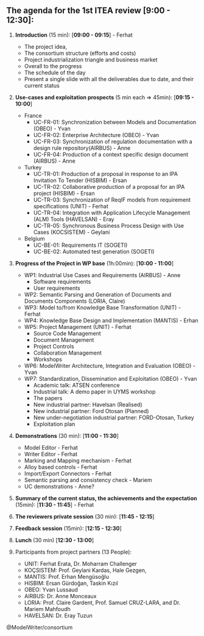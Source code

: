 The agenda for the 1st ITEA review [**9:00 - 12:30**]:
--------

1. **Introduction** (15 min): [**09:00 - 09:15**] - Ferhat
     - The project idea,
     - The consortium structure (efforts and costs)
     - Project industrialization triangle and business market
     - Overall to the progress
     - The schedule of the day
     - Present a single slide with all the deliverables due to date, and their current status
     
2.  **Use-cases and exploitation prospects** (5 min each => 45min):  [**09:15 - 10:00**]
    - France
      - UC-FR-01: Synchronization between Models and Documentation (OBEO) - Yvan
      - UC-FR-02: Enterprise Architecture (OBEO) - Yvan
      - UC-FR-03: Synchronization of regulation documentation with a design rule repository(AIRBUS) - Anne
      - UC-FR-04: Production of a context specific design document (AIRBUS) - Anne
    - Turkey
      - UC-TR-01: Production of a proposal in response to an IPA Invitation To Tender (HISBIM) - Ersan
      - UC-TR-02: Collaborative production of a proposal for an IPA project (HISBIM) - Ersan
      - UC-TR-03: Synchronization of ReqIF models from requirement specifications (UNIT) - Ferhat
      - UC-TR-04: Integration with Application Lifecycle Management (ALM) Tools (HAVELSAN) - Eray
      - UC-TR-05: Synchronous Business Process Design with Use Cases (KOCSISTEM) - Geylani
    - Belgium
      - UC-BE-01: Requirements IT (SOGETI)
      - UC-BE-02: Automated test generation (SOGETI)

3. **Progress of the Project in WP base** (1h:00min):  [**10:00 - 11:00**]
    - WP1: Industrial Use Cases and Requirements (AIRBUS) - Anne
        - Software requirements
        - User requirements
    - WP2: Semantic Parsing and Generation of Documents and Documents Components (LORIA, Claire)
    - WP3: Model to/from Knowledge Base Transformation (UNIT) - Ferhat
    - WP4: Knowledge Base Design and Implementation (MANTIS) - Erhan
    - WP5: Project Management (UNIT) - Ferhat
        - Source Code Management
        - Document Management
        - Project Controls
        - Collaboration Management
        - Workshops
    - WP6: ModelWriter Architecture, Integration and Evaluation (OBEO) - Yvan
    - WP7: Standardization, Dissemination and Exploitation (OBEO) - Yvan
        - Academic talk: ATSEN conference
        - Industrial talk: A demo paper in UYMS workshop
        - The papers
        - New industrial partner: Havelsan (Realised)
        - New industrial partner: Ford Otosan (Planned)
        - New under-negotiation industrial partner: FORD-Otosan, Turkey
        - Exploitation plan

4. **Demonstrations** (30 min): [**11:00 - 11:30**]
    - Model Editor - Ferhat
    - Writer Editor - Ferhat
    - Marking and Mapping mechanism - Ferhat
    - Alloy based controls - Ferhat
    - Import/Export Connectors - Ferhat
    - Semantic parsing and consistency check - Mariem
    - UC demonstrations - Anne?

5. **Summary of the current status, the achievements and the expectation** (15min): [**11:30 - 11:45**] - Ferhat

6. **The reviewers private session** (30 min): [**11:45 - 12:15**]

7. **Feedback session** (15min): [**12:15 - 12:30**]

8. **Lunch** (30 min) [**12:30 - 13:00**]

8. Participants from project partners (13 People):
    - UNIT: Ferhat Erata, Dr. Moharram Challenger
    - KOÇSISTEM: Prof. Geylani Kardas, Hale Gezgen,
    - MANTIS: Prof. Erhan Mengüsoğlu 
    - HISBIM: Ersan Gürdoğan, Taskin Kızıl
    - OBEO: Yvan Lussaud
    - AIRBUS: Dr. Anne Monceaux
    - LORIA: Prof. Claire Gardent, Prof. Samuel CRUZ-LARA, and Dr. Mariem Mahfoudh
    - HAVELSAN: Dr. Eray Tuzun

@ModelWriter/consortium 
